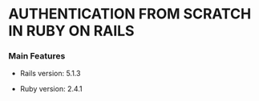 # AUTHENTICATION FROM SCRATCH IN RUBY ON RAILS


### Main Features

* Rails version: 5.1.3

* Ruby version: 2.4.1

